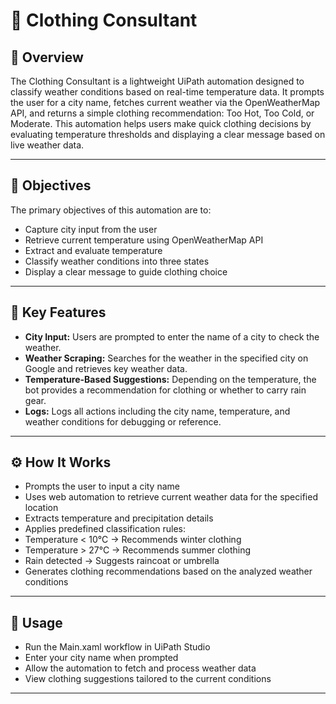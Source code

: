# 🧥 Clothing Consultant

## 📌 Overview
The Clothing Consultant is a lightweight UiPath automation designed to classify weather conditions based on real-time temperature data. It prompts the user for a city name, fetches current weather via the OpenWeatherMap API, and returns a simple clothing recommendation: Too Hot, Too Cold, or Moderate.
This automation helps users make quick clothing decisions by evaluating temperature thresholds and displaying a clear message based on live weather data.

---

## 🎯 Objectives
The primary objectives of this automation are to:

- Capture city input from the user
- Retrieve current temperature using OpenWeatherMap API
- Extract and evaluate temperature
- Classify weather conditions into three states
- Display a clear message to guide clothing choice

---

## 🌟 Key Features

-	**City Input:** Users are prompted to enter the name of a city to check the weather.
-	**Weather Scraping:** Searches for the weather in the specified city on Google and retrieves key weather data.
-	**Temperature-Based Suggestions:** Depending on the temperature, the bot provides a recommendation for clothing or whether to carry rain gear.
-	**Logs:** Logs all actions including the city name, temperature, and weather conditions for debugging or reference.

---

## ⚙️ How It Works

- Prompts the user to input a city name
- Uses web automation to retrieve current weather data for the specified location
- Extracts temperature and precipitation details
- Applies predefined classification rules:
- Temperature < 10°C → Recommends winter clothing
- Temperature > 27°C → Recommends summer clothing
- Rain detected → Suggests raincoat or umbrella
- Generates clothing recommendations based on the analyzed weather conditions

---

## 🧪 Usage

- Run the Main.xaml workflow in UiPath Studio
- Enter your city name when prompted
- Allow the automation to fetch and process weather data
- View clothing suggestions tailored to the current conditions

---
